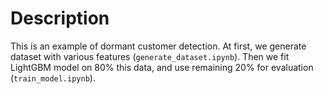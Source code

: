# Description
This is an example of dormant customer detection. At first, we  generate dataset with various features (`generate_dataset.ipynb`). Then we fit LightGBM model on 80% this data, and use remaining 20% for evaluation (`train_model.ipynb`).
